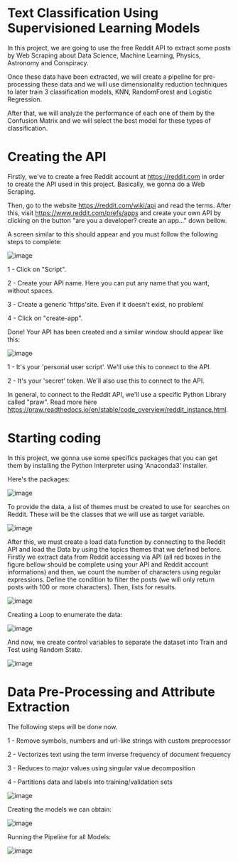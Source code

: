 # Text Classification Using Supervisioned Learning Models

In this project, we are going to use the free Reddit API to extract some posts by Web Scraping about Data Science, Machine Learning, Physics, Astronomy and Conspiracy. 

Once these data have been extracted, we will create a pipeline for pre-processing these data and we will use dimensionality reduction techniques to later train 3 classification models, KNN, RandomForest and Logistic Regression. 

After that, we will analyze the performance of each one of them by the Confusion Matrix and we will select the best model for these types of classification.


# Creating the API

Firstly, we've to create a free Reddit account at https://reddit.com in order to create the API used in this project. Basically, we gonna do a Web Scraping.

Then, go to the website https://reddit.com/wiki/api and read the terms. After this, visit https://www.reddit.com/prefs/apps and create your own API by clicking on the button "are you a developer? create an app..." down bellow.

A screen similar to this should appear and you must follow the following steps to complete:

![image](https://github.com/ksldados/Projetos-de-Machine-Learning-Engineering-by-Kariston/assets/114116067/38df59fa-7fbd-4dd4-a50f-317e2722b4cd)

1 - Click on "Script". 

2 - Create your API name. Here you can put any name that you want, without spaces. 

3 - Create a generic 'https'site. Even if it doesn't exist, no problem!

4 - Click on "create-app".

Done! Your API has been created and a similar window should appear like this:

![image](https://github.com/ksldados/Projetos-de-Machine-Learning-Engineering-by-Kariston/assets/114116067/31eb3a29-b01c-44c0-9fd2-71a4900b321c)

1 - It's your 'personal user script'. We'll use this to connect to the API.

2 - It's your 'secret' token. We'll also use this to connect to the API.

In general, to connect to the Reddit API, we'll use a specific Python Library called "praw". Read more here https://praw.readthedocs.io/en/stable/code_overview/reddit_instance.html.

# Starting coding

In this project, we gonna use some specifics packages that you can get them by installing the Python Interpreter using 'Anaconda3' installer.

Here's the packages:

![image](https://github.com/ksldados/Projetos-de-Machine-Learning-Engineering-by-Kariston/assets/114116067/7d476025-2e92-4ea6-b515-0020bcd43bbf)

To provide the data, a list of themes must be created to use for searches on Reddit. These will be the classes that we will use as target variable. 

![image](https://github.com/ksldados/Projetos-de-Machine-Learning-Engineering-by-Kariston/assets/114116067/9f73f5a2-3666-401e-8fde-2146b07e6c69)

After this, we must create a load data function by connecting to the Reddit API and load the Data by using the topics themes that we defined before. 
Firstly we extract data from Reddit accessing via API (all red boxes in the figure bellow should be complete using your API and Reddit account informations) and then, we count the number of characters using regular expressions. Define the condition to filter the posts (we will only return posts with 100 or more characters). Then, lists for results.

![image](https://github.com/ksldados/Projetos-de-Machine-Learning-Engineering-by-Kariston/assets/114116067/bd2f71fe-b7b8-4232-9767-2c6f3a6efb38)

Creating a Loop to enumerate the data:

![image](https://github.com/ksldados/Projetos-de-Machine-Learning-Engineering-by-Kariston/assets/114116067/cc50030b-03f4-420d-ade1-f79920050bda)

And now, we create control variables to separate the dataset into Train and Test using Random State.

![image](https://github.com/ksldados/Projetos-de-Machine-Learning-Engineering-by-Kariston/assets/114116067/c8b92df2-7508-4222-a883-a7676c2d9562)

# Data Pre-Processing and Attribute Extraction

The following steps will be done now.

1 - Remove symbols, numbers and url-like strings with custom preprocessor

2 - Vectorizes text using the term inverse frequency of document frequency

3 - Reduces to major values ​​using singular value decomposition

4 - Partitions data and labels into training/validation sets

![image](https://github.com/ksldados/Projetos-de-Machine-Learning-Engineering-by-Kariston/assets/114116067/38456476-d6d1-4775-88fc-526b5aa66437)

Creating the models we can obtain:

![image](https://github.com/ksldados/Projetos-de-Machine-Learning-Engineering-by-Kariston/assets/114116067/a249fede-fed8-4164-b90f-4d848e52ee95)


Running the Pipeline for all Models:

![image](https://github.com/ksldados/Projetos-de-Machine-Learning-Engineering-by-Kariston/assets/114116067/1e6e3a33-e467-4834-b0c6-461a8ce9c4fb)





